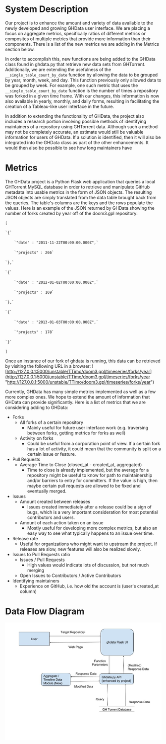 # System Description
Our project is to enhance the amount and variety of data available to the newly developed and growing GHData user interface.
We are placing a focus on aggregate metrics, specifically ratios of different metrics or composites of multiple metrics
that provide more information than their components.
There is a list of the new metrics we are adding in the Metrics section below.
 
In order to accomplish this, new functions are being added to the GHData class found in ghdata.py that retrieve new data 
sets from GHTorrent.
Additionally, we are extending the usefulness of the `__single_table_count_by_date` function by allowing the data to be 
grouped by year, month, week, and day.
This function previously only allowed data to be grouped by week.
For example, one such metric that uses the `__single_table_count_by_date` function is the number of times a repository 
was forked in a given time frame.
With our changes, this information is now also available in yearly, monthly, and daily forms, resulting in facilitating 
the creation of a Tableau-like user interface in the future.

In addition to extending the functionality of GHData, the project also includes a research portion involving possible 
methods of identifying maintainers of a repository using GHTorrent data.
Although such a method may not be completely accurate, an estimate would still be valuable information for users of GHData.
If a solution is identified, then it will also be integrated into the GHData class as part of the other enhancements.
It would then also be possible to see how long maintainers have

# Metrics
The GHData project is a Python Flask web application that queries a local GHTorrent MySQL database in order to retrieve 
and manipulate GitHub metadata into usable metrics in the form of JSON objects.
The resulting JSON objects are simply translated from the data table brought back from the queries.
The table's columns are the keys and the rows populate the values.
Here is an example of the JSON returned by GHData showing the number of forks created by year off of the doom3.gpl repository:

`[`

    `{`

        `"date" : "2011-11-22T00:00:00.000Z",`
  
        `"projects" : 266`
  
    `},`
  
    `{`
  
        `"date" : "2012-01-02T00:00:00.000Z",`
  
        `"projects" : 169`
  
    `},`
  
    `{`
  
        `"date" : "2013-01-03T00:00:00.000Z",`
  
        `"projects" : 178`
  
    `}`

`]`

Once an instance of our fork of ghdata is running, this data can be retrieved by visiting the following URL in a browser:
![http://127.0.0.1:5000/unstable/TTimo/doom3.gpl/timeseries/forks/year](http://127.0.0.1:5000/unstable/TTimo/doom3.gpl/timeseries/forks/year "http://127.0.0.1:5000/unstable/TTimo/doom3.gpl/timeseries/forks/year")

Currently, GHData has many simple metrics implemented as well as a few more complex ones.
We hope to extend the amount of information that GHData can provide significantly.
Here is a list of metrics that we are considering adding to GHData:
* Forks
    * All forks of a certain repository
        * Mainly useful for future user interface work (e.g. traversing between forks, getting metrics for forks as well)
    * Activity on forks
        * Could be useful from a corporation point of view.  If a certain fork has a lot of activity, it could mean that
        the community is split on a certain issue or feature.
* Pull Requests
    * Average Time to Close (closed_at - created_at, aggregated)
        * Time to close is already implemented, but the average for a repository might be useful to know for path to 
        maintainership and/or barriers to entry for committers.  If the value is high, then maybe certain pull requests are allowed to be fixed and eventually merged.
* Issues
    * Amount created between releases
        * Issues created immediately after a release could be a sign of bugs, which is a very important consideration for
        most potential contributors and users.
    * Amount of each action taken on an issue
        * Mostly useful for developing more complex metrics, but also an easy way to see what typically happens to an issue over time.
* Release rate
    * Useful for organizations who might want to upstream the project.  If releases are slow, new features will also be realized slowly.
* Issues to Pull Requests ratio
    * Issues / Pull Requests
        * High values would indicate lots of discussion, but not much merging
    * Open Issues to Contributors / Active Contributors
* Identifying maintainers
    * Experience on GitHub, i.e. how old the account is (user's created_at column)

# Data Flow Diagram
![Data Flow Diagram](Data%20Flow%20Diagram.jpg "Data Flow Diagram")
